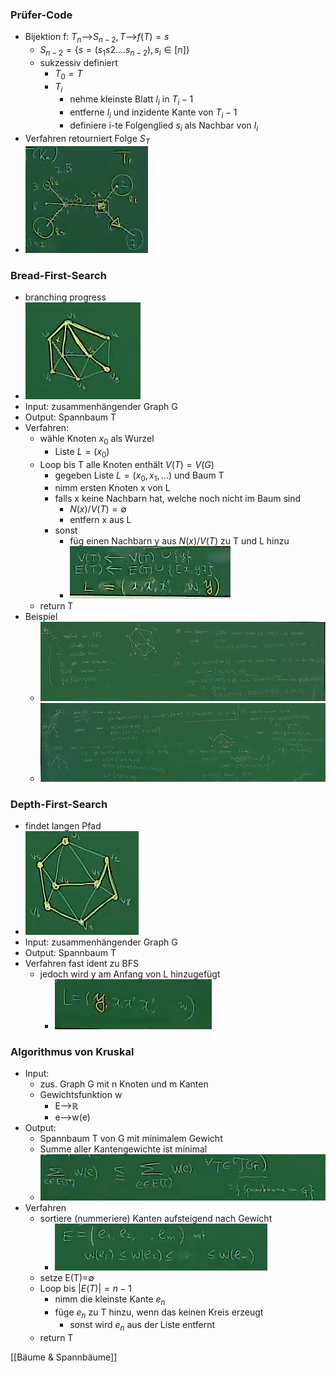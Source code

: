 ### Prüfer-Code
+ Bijektion f: $T_n$-->$S_{n-2}, T$-->$f(T)=s$
	+ $S_{n-2}=\{s=(s_1s2....s_{n-2}),s_i∈[n]\}$
	+ sukzessiv definiert
		+ $T_0=T$
		+ $T_i$
			+ nehme kleinste Blatt $l_i$ in $T_i-1$
			+ entferne $l_i$  und inzidente Kante von $T_i-1$
			+ definiere i-te Folgenglied $s_i$ als Nachbar von $l_i$
+ Verfahren retourniert Folge $S_T$
+ ![](Pasted%20image%2020220513135223.png)

###  Bread-First-Search
+ branching progress
+ ![](Pasted%20image%2020220513135916.png)
+ Input: zusammenhängender Graph G
+ Output: Spannbaum T
+ Verfahren:
	+ wähle Knoten $x_0$ als Wurzel
		+ Liste $L=(x_0)$
	+ Loop bis T alle Knoten enthält $V(T)=V(G)$
		+ gegeben Liste $L=(x_0,x_1,...)$ und Baum T
		+ nimm ersten Knoten x von L
		+ falls x keine Nachbarn hat, welche noch nicht im Baum sind
			+ $N(x)/V(T)=∅$
			+ entfern x aus L
		+ sonst
			+ füg einen Nachbarn y aus $N(x)/V(T)$ zu T und L hinzu
			+ ![](Pasted%20image%2020220513143532.png)
	+ return T
+ Beispiel
	+ ![](Pasted%20image%2020220513144115.png)
	+ ![](Pasted%20image%2020220513144220.png)

### Depth-First-Search
+ findet langen Pfad
+ ![](Pasted%20image%2020220513135946.png)
+ Input: zusammenhängender Graph G
+ Output: Spannbaum T
+ Verfahren fast ident zu BFS
	+ jedoch wird y am Anfang von L hinzugefügt
		+ ![](Pasted%20image%2020220513143908.png)

### Algorithmus von Kruskal
+ Input: 
	+ zus. Graph G mit n Knoten und m Kanten
	+ Gewichtsfunktion w
		+ E-->ℝ
		+ e-->w(e)
+ Output:
	+ Spannbaum T von G mit minimalem Gewicht
	+ Summe aller Kantengewichte ist minimal
	+ ![](Pasted%20image%2020220513145234.png)
+ Verfahren
	+ sortiere (nummeriere) Kanten aufsteigend nach Gewicht
		+ ![](Pasted%20image%2020220513145554.png)
	+ setze E(T)=∅
	+ Loop bis $|E(T)|=n-1$
		+ nimm die kleinste Kante $e_n$
		+ füge $e_n$ zu T hinzu, wenn das keinen Kreis erzeugt
			+ sonst wird $e_n$ aus der Liste entfernt
	+ return T

[[Bäume & Spannbäume]]